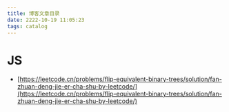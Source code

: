 ```yaml
---
title: 博客文章目录
date: 2222-10-19 11:05:23
tags: catalog
---
```


<meta name="referrer" content="no-referrer"/>

# JS

* [https://leetcode.cn/problems/flip-equivalent-binary-trees/solution/fan-zhuan-deng-jie-er-cha-shu-by-leetcode/](https://leetcode.cn/problems/flip-equivalent-binary-trees/solution/fan-zhuan-deng-jie-er-cha-shu-by-leetcode/)

